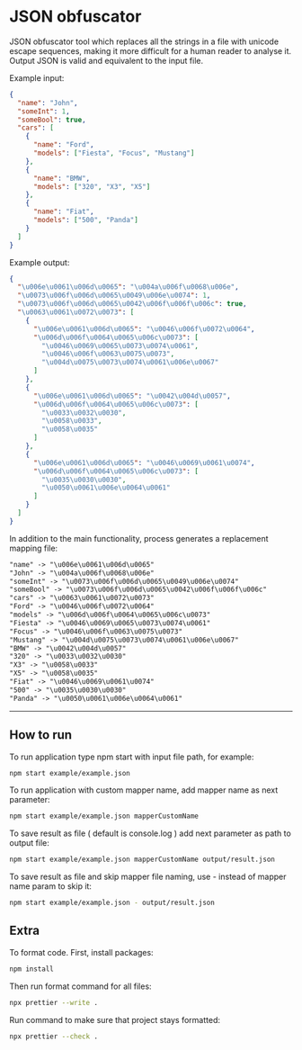 # JSON obfuscator

JSON obfuscator tool which replaces all the strings in a file with unicode escape sequences, making it more difficult for a human reader to analyse it. Output JSON is valid and equivalent to the input file.

Example input:

```json
{
  "name": "John",
  "someInt": 1,
  "someBool": true,
  "cars": [
    {
      "name": "Ford",
      "models": ["Fiesta", "Focus", "Mustang"]
    },
    {
      "name": "BMW",
      "models": ["320", "X3", "X5"]
    },
    {
      "name": "Fiat",
      "models": ["500", "Panda"]
    }
  ]
}
```

Example output:

```json
{
  "\u006e\u0061\u006d\u0065": "\u004a\u006f\u0068\u006e",
  "\u0073\u006f\u006d\u0065\u0049\u006e\u0074": 1,
  "\u0073\u006f\u006d\u0065\u0042\u006f\u006f\u006c": true,
  "\u0063\u0061\u0072\u0073": [
    {
      "\u006e\u0061\u006d\u0065": "\u0046\u006f\u0072\u0064",
      "\u006d\u006f\u0064\u0065\u006c\u0073": [
        "\u0046\u0069\u0065\u0073\u0074\u0061",
        "\u0046\u006f\u0063\u0075\u0073",
        "\u004d\u0075\u0073\u0074\u0061\u006e\u0067"
      ]
    },
    {
      "\u006e\u0061\u006d\u0065": "\u0042\u004d\u0057",
      "\u006d\u006f\u0064\u0065\u006c\u0073": [
        "\u0033\u0032\u0030",
        "\u0058\u0033",
        "\u0058\u0035"
      ]
    },
    {
      "\u006e\u0061\u006d\u0065": "\u0046\u0069\u0061\u0074",
      "\u006d\u006f\u0064\u0065\u006c\u0073": [
        "\u0035\u0030\u0030",
        "\u0050\u0061\u006e\u0064\u0061"
      ]
    }
  ]
}
```

In addition to the main functionality, process generates a replacement mapping file:

```txt
"name" -> "\u006e\u0061\u006d\u0065"
"John" -> "\u004a\u006f\u0068\u006e"
"someInt" -> "\u0073\u006f\u006d\u0065\u0049\u006e\u0074"
"someBool" -> "\u0073\u006f\u006d\u0065\u0042\u006f\u006f\u006c"
"cars" -> "\u0063\u0061\u0072\u0073"
"Ford" -> "\u0046\u006f\u0072\u0064"
"models" -> "\u006d\u006f\u0064\u0065\u006c\u0073"
"Fiesta" -> "\u0046\u0069\u0065\u0073\u0074\u0061"
"Focus" -> "\u0046\u006f\u0063\u0075\u0073"
"Mustang" -> "\u004d\u0075\u0073\u0074\u0061\u006e\u0067"
"BMW" -> "\u0042\u004d\u0057"
"320" -> "\u0033\u0032\u0030"
"X3" -> "\u0058\u0033"
"X5" -> "\u0058\u0035"
"Fiat" -> "\u0046\u0069\u0061\u0074"
"500" -> "\u0035\u0030\u0030"
"Panda" -> "\u0050\u0061\u006e\u0064\u0061"
```

---

## How to run

To run application type npm start with input file path, for example:

```bash
npm start example/example.json
```

To run application with custom mapper name, add mapper name as next parameter:

```bash
npm start example/example.json mapperCustomName
```

To save result as file ( default is console.log ) add next parameter as path to output file:

```bash
npm start example/example.json mapperCustomName output/result.json
```

To save result as file and skip mapper file naming, use - instead of mapper name param to skip it:

```bash
npm start example/example.json - output/result.json
```

## Extra 
To format code. First, install packages:
```bash
npm install
```
Then run format command for all files:
```bash
npx prettier --write .
```
Run command to make sure that project stays formatted:
```bash
npx prettier --check . 
```
